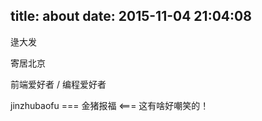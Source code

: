 title: about
date: 2015-11-04 21:04:08
---

逯大发

寄居北京

前端爱好者 / 编程爱好者

jinzhubaofu === 金猪报福 <=== 这有啥好嘲笑的！
